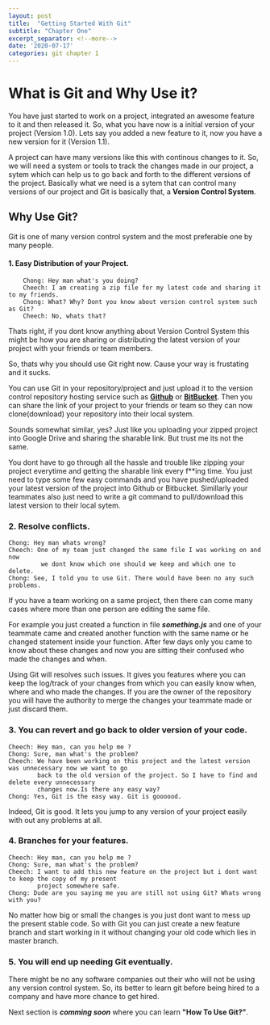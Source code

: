 ```yaml
---
layout: post
title:  "Getting Started With Git"
subtitle: "Chapter One"
excerpt_separator: <!--more-->
date: '2020-07-17'
categories: git chapter 1 
---
```


# What is Git and Why Use it?

You have just started to work on a project, integrated an awesome feature to it and then released it. So, what you have now is a initial version of your project (Version 1.0). Lets say you added a new feature to it, now you have a new version for it (Version 1.1). <!--more--> 

A project can have many versions like this with continous changes to it. So, we will need a system or tools to track the changes made in our project, a sytem which can help us to go back and forth to the different versions of the project. Basically what we need is a sytem that can control many versions of our project and Git is basically that, a **Version Control System**.

## Why Use Git? 

Git is one of many version control system and the most preferable one by many people.

####  1. Easy Distribution of your Project.<br/>

        Chong: Hey man what's you doing?
        Cheech: I am creating a zip file for my latest code and sharing it to my friends.
        Chong: What? Why? Dont you know about version control system such as Git?
        Cheech: No, whats that?

Thats right, if you dont know anything about Version Control System this might be how you are sharing or distributing the latest version of your project with your friends or team members. 

So, thats why you should use Git right now. Cause your way is frustating and it sucks.

You can use Git in your repository/project and just upload it to the version control repository hosting service such as  [**Github**](https://www.github.com) or  [**BitBucket**](https://www.bitbucket.com).
Then you can share the link of your project to your friends or team so they can now clone(download) your repository into their local system.

Sounds somewhat similar, yes? Just like you uploading your zipped project into Google Drive and sharing the sharable link. But trust me its not the same.

You dont have to go through all the hassle and trouble like zipping your project everytime and getting the sharable link every f**ing time.
You just need to type some few easy commands and you have pushed/uploaded your latest version of the project into Github or Bitbucket.
Simillarly your teammates also just need to write a git command to pull/download this latest version to their local sytem.

### 2. Resolve conflicts.<br/>

    Chong: Hey man whats wrong?
    Cheech: One of my team just changed the same file I was working on and now
             we dont know which one should we keep and which one to delete.
    Chong: See, I told you to use Git. There would have been no any such problems.

If you have a team working on a same project, then there can come many cases where more than one person are editing the same file.

For example you just created a function in file ***something.js*** and one of your teammate came and created another function with the same name or he changed statement inside your function. After few days only you came to know about these changes and now you are sitting their confused who made the changes and when.

Using Git will resolves such issues. It gives you features where you can keep the log/track of your changes from which you can easily know when, where and who made the changes. If you are the owner of the repository you will have the authority to merge the changes your teammate made or just discard them. 

### 3. You can revert and go back to older version of your code.

    Cheech: Hey man, can you help me ?
    Chong: Sure, man what's the problem?
    Cheech: We have been working on this project and the latest version was unnecessary now we want to go
            back to the old version of the project. So I have to find and delete every unnecessary
            changes now.Is there any easy way? 
    Chong: Yes, Git is the easy way. Git is goooood.

Indeed, Git is good. It lets you jump to any version of your project easily with out any problems at all.

### 4. Branches for your features. 

    Cheech: Hey man, can you help me ?
    Chong: Sure, man what's the problem?
    Cheech: I want to add this new feature on the project but i dont want to keep the copy of my present 
            project somewhere safe.
    Chong: Dude are you saying me you are still not using Git? Whats wrong with you?

No matter how big or small the changes is you just dont want to mess up the present stable code. So with Git you can just create a new feature branch and start working in it without changing your old code which lies in master branch.

### 5. You will end up needing Git eventually.

There might be no any software companies out their who will not be using any version control system. So, its better to learn git before being hired to a company and have more chance to get hired.

Next section is ***comming soon*** where you can learn **"How To Use Git?"**.

